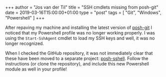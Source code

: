 +++
author = "Jos van der Til"
title = "SSH cmdlets missing from posh-git"
date  = 2019-03-16T15:00:00+01:00
type = "post"
tags = [ "Git", "Windows", "Powershell" ]
+++

After repaving my machine and installing the latest version of [posh-git](https://github.com/dahlbyk/posh-git) I noticed that my Powershell profile was no longer working properly.
I was using the `Start-SshAgent` cmdlet to load my SSH keys and well, it was no longer recognized.

When I checked the GitHub repository, it was not immediately clear that these have been moved to a separate project: [posh-sshell](https://github.com/dahlbyk/posh-sshell).
Follow the instructions (or clone the repository), and include this new Powershell module as well in your profile!
